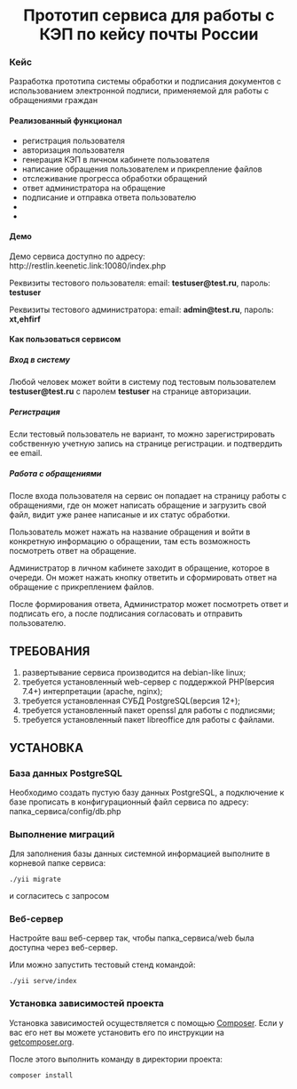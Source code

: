 <p align="center">
    <h1 align="center">Прототип сервиса для работы с КЭП 
    по кейсу почты России
</h1></p>

<h3>Кейс</h3>
<p>Разработка прототипа системы
   обработки и подписания документов
   с использованием электронной
   подписи, применяемой для работы с
   обращениями граждан</p>

<h4>Реализованный функционал</h4>
<ul>
    <li>регистрация пользователя</li>
    <li>авторизация пользователя</li>
    <li>генерация КЭП в личном кабинете пользователя</li>
    <li>написание обращения пользователем и прикрепление файлов</li>
    <li>отслеживание прогресса обработки обращений</li>
    <li>ответ администратора на обращение</li>
    <li>подписание и отправка ответа пользователю</li>
    <li></li>
    <li></li>
</ul>

<h4>Демо</h4>
<p>Демо сервиса доступно по адресу: http://restlin.keenetic.link:10080/index.php</p>
<p>Реквизиты тестового пользователя: email: <b>testuser@test.ru</b>, пароль: <b>testuser</b></p>
<p>Реквизиты тестового администратора: email: <b>admin@test.ru</b>, пароль: <b>xt,ehfirf</b></p>

<h4>Как пользоваться сервисом</h4>

<h5>Вход в систему</h5>
<p>Любой человек может войти в систему под тестовым пользователем <b>testuser@test.ru</b> с паролем <b>testuser</b> на странице авторизации.</p>

<h5>Регистрация</h5>
<p>Если тестовый пользователь не вариант, то можно зарегистрировать собственную учетную запись на странице регистрации. и подтвердить ее email.</p>

<h5>Работа с обращениями</h5>
<p>После входа пользователя на сервис он попадает на страницу работы с обращениями, где он может написать обращение и загрузить свой файл, видит уже ранее написаные и их статус обработки.</p>
<p>Пользователь может нажать на название обращения и войти в конкретную информацию о обращении, там есть возможность посмотреть ответ на обращение.</p>
<p>Администратор в личном кабинете заходит в обращение, которое в очереди. Он может нажать кнопку ответить и сформировать ответ на обращение с прикреплением файлов.</p>
<p>После формирования ответа, Администратор может посмотреть ответ и подписать его, а после подписания согласовать и отправить пользователю.</p>



ТРЕБОВАНИЯ
------------
1) развертывание сервиса производится на debian-like linux;
2) требуется установленный web-сервер с поддержкой PHP(версия 7.4+) интерпретации (apache, nginx);
3) требуется установленная СУБД PostgreSQL(версия 12+);
4) требуется установленный пакет openssl для работы с подписями;
5) требуется установленный пакет libreoffice для работы с файлами.


УСТАНОВКА
------------

### База данных PostgreSQL

Необходимо создать пустую базу данных PostgreSQL, а подключение к базе прописать в конфигурационный файл сервиса по адресу: папка_сервиса/config/db.php
### Выполнение миграций

Для заполнения базы данных системной информацией выполните в корневой папке сервиса: 
~~~
./yii migrate 
~~~
и согласитесь с запросом

### Веб-сервер

Настройте ваш веб-сервер так, чтобы папка_сервиса/web была доступна через веб-сервер.

Или можно запустить тестовый стенд командой:
~~~
./yii serve/index
~~~

### Установка зависимостей проекта

Установка зависимостей осуществляется с помощью [Composer](http://getcomposer.org/). Если у вас его нет вы можете установить его по инструкции
на [getcomposer.org](http://getcomposer.org/doc/00-intro.md#installation-nix).

После этого выполнить команду в директории проекта:

~~~
composer install
~~~
